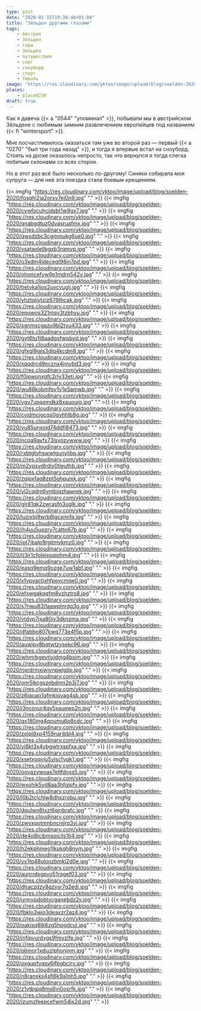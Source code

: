 ```yaml
---
type: post
date: "2020-01-15T19:38:46+01:00"
title: "Зёльден другими глазами"
tags:
    - Австрия
    - Зёльден
    - горы
    - Зёльден
    - путешествия
    - снег
    - сноуборд
    - спорт
    - Тироль
image: "https://res.cloudinary.com/yktoo/image/upload/blog/soelden-2020/z1ytbgjq8ms6vi0osrfk.jpg"
places:
    - place0236
draft: true
---
```


Как я давеча {{< a "0544" "упоминал" >}}, побывали мы в австрийском Зёльдене с любимым зимним развлечением европейцев под названием {{< fl "wintersport" >}}.

Мне посчастливилось оказаться там уже во второй раз — первый {{< a "0270" "был три года назад" >}}, и тогда я впервые встал на сноуборд. Стоять на доске оказалось непросто, так что вернулся я тогда слегка побитым склонами со всех сторон.

Но в этот раз всё было несколько по-другому! Синяки собирала моя супруга — для неё эта поездка стала боевым крещением.

<!--more-->


{{< imgfig "https://res.cloudinary.com/yktoo/image/upload/blog/soelden-2020/fosghi2ja2orxv7ei0n9.jpg" "." >}}
{{< imgfig "https://res.cloudinary.com/yktoo/image/upload/blog/soelden-2020/cywfocuhcidsbt1w9gx7.jpg" "." >}}
{{< imgfig "https://res.cloudinary.com/yktoo/image/upload/blog/soelden-2020/qnabgdtuz0dvasruafmx.jpg" "." >}}
{{< imgfig "https://res.cloudinary.com/yktoo/image/upload/blog/soelden-2020/qwsdzbc3cgnnnukg6ue0.jpg" "." >}}
{{< imgfig "https://res.cloudinary.com/yktoo/image/upload/blog/soelden-2020/vsataolellbgxb3rqmvp.jpg" "." >}}
{{< imgfig "https://res.cloudinary.com/yktoo/image/upload/blog/soelden-2020/o3xdm4ldecegt98in7pd.jpg" "." >}}
{{< imgfig "https://res.cloudinary.com/yktoo/image/upload/blog/soelden-2020/ohoncefyw9p1mdrn542v.jpg" "." >}}
{{< imgfig "https://res.cloudinary.com/yktoo/image/upload/blog/soelden-2020/tjetvka1jos2uvcvugij.jpg" "." >}}
{{< imgfig "https://res.cloudinary.com/yktoo/image/upload/blog/soelden-2020/vhztqijytziz876thcak.jpg" "." >}}
{{< imgfig "https://res.cloudinary.com/yktoo/image/upload/blog/soelden-2020/epowos321nlqv3tzbhvu.jpg" "." >}}
{{< imgfig "https://res.cloudinary.com/yktoo/image/upload/blog/soelden-2020/sgnmscgazu9bl2tyu433.jpg" "." >}}
{{< imgfig "https://res.cloudinary.com/yktoo/image/upload/blog/soelden-2020/gyt6tu1t8aadqofwpbyd.jpg" "." >}}
{{< imgfig "https://res.cloudinary.com/yktoo/image/upload/blog/soelden-2020/gfxgl9ials3dlq4kcdm8.jpg" "." >}}
{{< imgfig "https://res.cloudinary.com/yktoo/image/upload/blog/soelden-2020/xqqdrcd9ncznx4jmybd3.jpg" "." >}}
{{< imgfig "https://res.cloudinary.com/yktoo/image/upload/blog/soelden-2020/f0ipwonxgfc2rlv33eti.jpg" "." >}}
{{< imgfig "https://res.cloudinary.com/yktoo/image/upload/blog/soelden-2020/wu88kobmfpv1v1e5amwb.jpg" "." >}}
{{< imgfig "https://res.cloudinary.com/yktoo/image/upload/blog/soelden-2020/ygv7upqsmdkz8xauoujq.jpg" "." >}}
{{< imgfig "https://res.cloudinary.com/yktoo/image/upload/blog/soelden-2020/cvidmcjgcqs0gvhhlb8g.jpg" "." >}}
{{< imgfig "https://res.cloudinary.com/yktoo/image/upload/blog/soelden-2020/vu85unxoid74ddfi8473.jpg" "." >}}
{{< imgfig "https://res.cloudinary.com/yktoo/image/upload/blog/soelden-2020/ncqa9avfx73lsvozywww.jpg" "." >}}
{{< imgfig "https://res.cloudinary.com/yktoo/image/upload/blog/soelden-2020/rxbtgtyhswwtgunylibp.jpg" "." >}}
{{< imgfig "https://res.cloudinary.com/yktoo/image/upload/blog/soelden-2020/m2ypsvdlrdiy0tieuthb.jpg" "." >}}
{{< imgfig "https://res.cloudinary.com/yktoo/image/upload/blog/soelden-2020/zqipxfaq8zpt5qhpujxk.jpg" "." >}}
{{< imgfig "https://res.cloudinary.com/yktoo/image/upload/blog/soelden-2020/vl2cqdm6ymbjqzhawrek.jpg" "." >}}
{{< imgfig "https://res.cloudinary.com/yktoo/image/upload/blog/soelden-2020/glr81qk2zwrasfn3uglk.jpg" "." >}}
{{< imgfig "https://res.cloudinary.com/yktoo/image/upload/blog/soelden-2020/luzjxlq9wrb8jgcxnnfq.jpg" "." >}}
{{< imgfig "https://res.cloudinary.com/yktoo/image/upload/blog/soelden-2020/ih4uu5upzry7catto67b.jpg" "." >}}
{{< imgfig "https://res.cloudinary.com/yktoo/image/upload/blog/soelden-2020/jpt7jbalp9rgitmykmz0.jpg" "." >}}
{{< imgfig "https://res.cloudinary.com/yktoo/image/upload/blog/soelden-2020/tj3ir1cfolejxpqiohm4.jpg" "." >}}
{{< imgfig "https://res.cloudinary.com/yktoo/image/upload/blog/soelden-2020/easq9emq9ozge7uw1abf.jpg" "." >}}
{{< imgfig "https://res.cloudinary.com/yktoo/image/upload/blog/soelden-2020/xfvpvactixhfpovcmqe0.jpg" "." >}}
{{< imgfig "https://res.cloudinary.com/yktoo/image/upload/blog/soelden-2020/efxwgakqqfm8vzhztrs8.jpg" "." >}}
{{< imgfig "https://res.cloudinary.com/yktoo/image/upload/blog/soelden-2020/s7nwu83i1aawplnrdg3g.jpg" "." >}}
{{< imgfig "https://res.cloudinary.com/yktoo/image/upload/blog/soelden-2020/vtdvp7jxa80iv3dknzma.jpg" "." >}}
{{< imgfig "https://res.cloudinary.com/yktoo/image/upload/blog/soelden-2020/dfabbo807kwq773e4f5p.jpg" "." >}}
{{< imgfig "https://res.cloudinary.com/yktoo/image/upload/blog/soelden-2020/auwipv8bqtwtzysekc96.jpg" "." >}}
{{< imgfig "https://res.cloudinary.com/yktoo/image/upload/blog/soelden-2020/whmrbgevtiyjdmg4bsim.jpg" "." >}}
{{< imgfig "https://res.cloudinary.com/yktoo/image/upload/blog/soelden-2020/rjxrdrmxjwjvnpwlgjlp.jpg" "." >}}
{{< imgfig "https://res.cloudinary.com/yktoo/image/upload/blog/soelden-2020/onr5lkcgszebdmn2p3j7.jpg" "." >}}
{{< imgfig "https://res.cloudinary.com/yktoo/image/upload/blog/soelden-2020/z6iqoaq1qfmkipvag4sb.jpg" "." >}}
{{< imgfig "https://res.cloudinary.com/yktoo/image/upload/blog/soelden-2020/i3ncovur4qv5sauewp2n.jpg" "." >}}
{{< imgfig "https://res.cloudinary.com/yktoo/image/upload/blog/soelden-2020/qx180jng4qoumu6p8cdc.jpg" "." >}}
{{< imgfig "https://res.cloudinary.com/yktoo/image/upload/blog/soelden-2020/zojpj9xp4159naribbl4.jpg" "." >}}
{{< imgfig "https://res.cloudinary.com/yktoo/image/upload/blog/soelden-2020/yi6kt3x4ybgwtrxspfxa.jpg" "." >}}
{{< imgfig "https://res.cloudinary.com/yktoo/image/upload/blog/soelden-2020/xsetxgqyiu5ylscfvpk1.jpg" "." >}}
{{< imgfig "https://res.cloudinary.com/yktoo/image/upload/blog/soelden-2020/ooyazywoas7eltfdoss5.jpg" "." >}}
{{< imgfig "https://res.cloudinary.com/yktoo/image/upload/blog/soelden-2020/wxohik5yd8aa3hfgjpfv.jpg" "." >}}
{{< imgfig "https://res.cloudinary.com/yktoo/image/upload/blog/soelden-2020/l0b2tclchlw8dhszrobu.jpg" "." >}}
{{< imgfig "https://res.cloudinary.com/yktoo/image/upload/blog/soelden-2020/dqulwo6txzi6qjnbrafc.jpg" "." >}}
{{< imgfig "https://res.cloudinary.com/yktoo/image/upload/blog/soelden-2020/zwvxpotmnbncnjjrq3yj.jpg" "." >}}
{{< imgfig "https://res.cloudinary.com/yktoo/image/upload/blog/soelden-2020/de4q8jcjbmsojcils1b4.jpg" "." >}}
{{< imgfig "https://res.cloudinary.com/yktoo/image/upload/blog/soelden-2020/h2ekphmeg1lkukqh8nym.jpg" "." >}}
{{< imgfig "https://res.cloudinary.com/yktoo/image/upload/blog/soelden-2020/yy1to48uloozbmkl2d0e.jpg" "." >}}
{{< imgfig "https://res.cloudinary.com/yktoo/image/upload/blog/soelden-2020/aunrrdsgpvo51rqgef03.jpg" "." >}}
{{< imgfig "https://res.cloudinary.com/yktoo/image/upload/blog/soelden-2020/dhaczdzy8qzysr7q2edj.jpg" "." >}}
{{< imgfig "https://res.cloudinary.com/yktoo/image/upload/blog/soelden-2020/urmypdobtycganebdz2y.jpg" "." >}}
{{< imgfig "https://res.cloudinary.com/yktoo/image/upload/blog/soelden-2020/fbklo3wio3deaxzr2az4.jpg" "." >}}
{{< imgfig "https://res.cloudinary.com/yktoo/image/upload/blog/soelden-2020/oakisq8lk6zg5hpgdcul.jpg" "." >}}
{{< imgfig "https://res.cloudinary.com/yktoo/image/upload/blog/soelden-2020/jnfjpvurdygs9fmyzlfe.jpg" "." >}}
{{< imgfig "https://res.cloudinary.com/yktoo/image/upload/blog/soelden-2020/pbinor1xdiuzlphoninm.jpg" "." >}}
{{< imgfig "https://res.cloudinary.com/yktoo/image/upload/blog/soelden-2020/oxgupfvqsy6jfbgbcirv.jpg" "." >}}
{{< imgfig "https://res.cloudinary.com/yktoo/image/upload/blog/soelden-2020/n8ranxks4sfl6k9a1nh5.jpg" "." >}}
{{< imgfig "https://res.cloudinary.com/yktoo/image/upload/blog/soelden-2020/z1ytbgjq8ms6vi0osrfk.jpg" "." >}}
{{< imgfig "https://res.cloudinary.com/yktoo/image/upload/blog/soelden-2020/izumzfeepcefwm54jx2d.jpg" "." >}}
